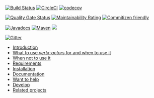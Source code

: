 [![Build Status](https://travis-ci.org/imrafaelmerino/vertx-actors.svg?branch=master)](https://travis-ci.org/imrafaelmerino/vertx-actors)
[![CircleCI](https://circleci.com/gh/imrafaelmerino/vertx-actors/tree/master.svg)](https://circleci.com/gh/imrafaelmerino/vertx-actors/tree/master)
[![codecov](https://codecov.io/gh/imrafaelmerino/vertx-actors/branch/master/graph/badge.svg)](https://codecov.io/gh/imrafaelmerino/vertx-actors)

[![Quality Gate Status](https://sonarcloud.io/api/project_badges/measure?project=imrafaelmerino_vertx-actors&metric=alert_status)](https://sonarcloud.io/dashboard?id=imrafaelmerino_vertx-actors)
[![Maintainability Rating](https://sonarcloud.io/api/project_badges/measure?project=imrafaelmerino_vertx-actors&metric=sqale_rating)](https://sonarcloud.io/dashboard?id=imrafaelmerino_vertx-actors)
[![Commitizen friendly](https://img.shields.io/badge/commitizen-friendly-brightgreen.svg)](http://commitizen.github.io/cz-cli/)

[![Javadocs](https://www.javadoc.io/badge/com.github.imrafaelmerino/vertx-actors.svg)](https://www.javadoc.io/doc/com.github.imrafaelmerino/vertx-actors)
[![Maven](https://img.shields.io/maven-central/v/com.github.imrafaelmerino/vertx-actors/0.1)](https://search.maven.org/artifact/com.github.imrafaelmerino/vertx-actors/0.1/jar)
[![](https://jitpack.io/v/imrafaelmerino/vertx-actors.svg)](https://jitpack.io/#imrafaelmerino/vertx-actors)

[![Gitter](https://badges.gitter.im/vertx-actors/community.svg)](https://gitter.im/vertx-actors/community?utm_source=badge&utm_medium=badge&utm_campaign=pr-badge)

- [Introduction](#introduction)
- [What to use _vertx-actors_ for and when to use it](#whatfor)
- [When not to use it](#notwhatfor)
- [Requirements](#requirements)
- [Installation](#installation)
- [Documentation](https://imrafaelmerino.github.io/vertx-actors/)
- [Want to help](#wth)
- [Develop](#develop)
- [Related projects](#rp)
